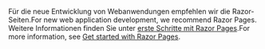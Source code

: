 <span data-ttu-id="614bf-101">Für die neue Entwicklung von Webanwendungen empfehlen wir die Razor-Seiten.</span><span class="sxs-lookup"><span data-stu-id="614bf-101">For new web application development, we recommend Razor Pages.</span></span> <span data-ttu-id="614bf-102">Weitere Informationen finden Sie unter [erste Schritte mit Razor Pages](/aspnet/core/tutorials/razor-pages/razor-pages-start).</span><span class="sxs-lookup"><span data-stu-id="614bf-102">For more information, see [Get started with Razor Pages](/aspnet/core/tutorials/razor-pages/razor-pages-start).</span></span>